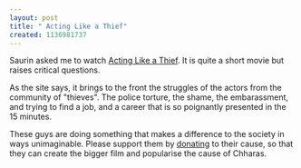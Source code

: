 ```yaml
--- 
layout: post
title: " Acting Like a Thief"
created: 1136981737
---
```

Saurin asked me to watch <a href="http://hoochandhamlet.com/acting-like-a-thief/">Acting Like a Thief</a>. It is quite a short movie but raises critical questions. 

As the site says, it brings to the front the struggles of the actors from the community of "thieves". The police torture, the shame, the embarassment, and trying to find a job, and a career that is so poignantly presented in the 15 minutes. 

These guys are doing something that makes a difference to the society in ways unimaginable. Please support them by <a href="http://www.justgive.org/giving/donate.jsp?charityId=18937&designation=Hooch%20and%20Hamlet">donating</a> to their cause, so that they can create the bigger film and popularise the cause of Chharas.
